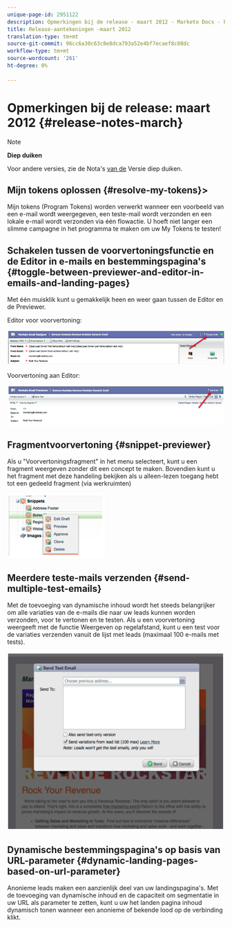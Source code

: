 ```yaml
---
unique-page-id: 2951122
description: Opmerkingen bij de release - maart 2012 - Marketo Docs - Productdocumentatie
title: Release-aantekeningen -maart 2012
translation-type: tm+mt
source-git-commit: 96cc6a30c63c8e8dca793a52e4bf7ecaef8c08dc
workflow-type: tm+mt
source-wordcount: '261'
ht-degree: 0%

---
```



# Opmerkingen bij de release: maart 2012 {#release-notes-march}

>[!NOTE]
>
>**Diep duiken**
>
>Voor andere versies, zie de Nota&#39;s [van de](http://docs.marketo.com/display/docs/release+notes) Versie diep duiken.
>
>## Mijn tokens oplossen {#resolve-my-tokens}>

Mijn tokens (Program Tokens) worden verwerkt wanneer een voorbeeld van een e-mail wordt weergegeven, een teste-mail wordt verzonden en een lokale e-mail wordt verzonden via één flowactie. U hoeft niet langer een slimme campagne in het programma te maken om uw My Tokens te testen!

## Schakelen tussen de voorvertoningsfunctie en de Editor in e-mails en bestemmingspagina&#39;s {#toggle-between-previewer-and-editor-in-emails-and-landing-pages}

Met één muisklik kunt u gemakkelijk heen en weer gaan tussen de Editor en de Previewer.

Editor voor voorvertoning:

![](assets/image2014-9-23-10-3a0-3a13.png)

Voorvertoning aan Editor:

![](assets/image2014-9-23-10-3a0-3a25.png)

## Fragmentvoorvertoning {#snippet-previewer}

Als u &quot;Voorvertoningsfragment&quot; in het menu selecteert, kunt u een fragment weergeven zonder dit een concept te maken. Bovendien kunt u het fragment met deze handeling bekijken als u alleen-lezen toegang hebt tot een gedeeld fragment (via werkruimten)

![](assets/image2014-9-23-10-3a0-3a37.png)

## Meerdere teste-mails verzenden {#send-multiple-test-emails}

Met de toevoeging van dynamische inhoud wordt het steeds belangrijker om alle variaties van de e-mails die naar uw leads kunnen worden verzonden, voor te vertonen en te testen. Als u een voorvertoning weergeeft met de functie Weergeven op regelafstand, kunt u een test voor de variaties verzenden vanuit de lijst met leads (maximaal 100 e-mails met tests).

![](assets/image2014-9-23-10-3a0-3a50.png)

## Dynamische bestemmingspagina&#39;s op basis van URL-parameter {#dynamic-landing-pages-based-on-url-parameter}

Anonieme leads maken een aanzienlijk deel van uw landingspagina&#39;s. Met de toevoeging van dynamische inhoud en de capaciteit om segmentatie in uw URL als parameter te zetten, kunt u uw het landen pagina inhoud dynamisch tonen wanneer een anonieme of bekende lood op de verbinding klikt.
